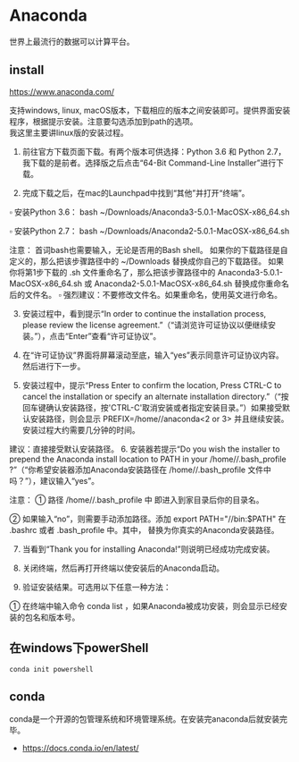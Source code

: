 # Anaconda
世界上最流行的数据可以计算平台。
## install
<https://www.anaconda.com/>

支持windows, linux, macOS版本，下载相应的版本之间安装即可。提供界面安装程序，根据提示安装。注意要勾选添加到path的选项。  
我这里主要讲linux版的安装过程。


1. 前往官方下载页面下载。有两个版本可供选择：Python 3.6 和 Python 2.7，我下载的是前者。选择版之后点击“64-Bit Command-Line Installer”进行下载。

2. 完成下载之后，在mac的Launchpad中找到“其他”并打开“终端”。

▫ 安装Python 3.6： bash ~/Downloads/Anaconda3-5.0.1-MacOSX-x86_64.sh

▫ 安装Python 2.7： bash ~/Downloads/Anaconda2-5.0.1-MacOSX-x86_64.sh

注意：
首词bash也需要输入，无论是否用的Bash shell。
如果你的下载路径是自定义的，那么把该步骤路径中的 ~/Downloads 替换成你自己的下载路径。
如果你将第1步下载的 .sh 文件重命名了，那么把该步骤路径中的 Anaconda3-5.0.1-MacOSX-x86_64.sh 或 Anaconda2-5.0.1-MacOSX-x86_64.sh 替换成你重命名后的文件名。
▫ 强烈建议：不要修改文件名。如果重命名，使用英文进行命名。

3. 安装过程中，看到提示“In order to continue the installation process, please review the license agreement.”（“请浏览许可证协议以便继续安装。”），点击“Enter”查看“许可证协议”。

4. 在“许可证协议”界面将屏幕滚动至底，输入“yes”表示同意许可证协议内容。然后进行下一步。

5. 安装过程中，提示“Press Enter to confirm the location, Press CTRL-C to cancel the installation or specify an alternate installation directory.”（“按回车键确认安装路径，按'CTRL-C'取消安装或者指定安装目录。”）如果接受默认安装路径，则会显示 PREFIX=/home/<user>/anaconda<2 or 3> 并且继续安装。安装过程大约需要几分钟的时间。

建议：直接接受默认安装路径。
6. 安装器若提示“Do you wish the installer to prepend the Anaconda install location to PATH in your /home/<user>/.bash_profile ?”（“你希望安装器添加Anaconda安装路径在 /home/<user>/.bash_profile 文件中吗？”），建议输入“yes”。

注意：
① 路径 /home/<user>/.bash_profile 中 <user> 即进入到家目录后你的目录名。

② 如果输入“no”，则需要手动添加路径。添加 export PATH="/<path to anaconda>/bin:$PATH" 在 .bashrc 或者 .bash_profile 中。其中， <path to anaconda> 替换为你真实的Anaconda安装路径。

7. 当看到“Thank you for installing Anaconda!”则说明已经成功完成安装。

8. 关闭终端，然后再打开终端以使安装后的Anaconda启动。

9. 验证安装结果。可选用以下任意一种方法：

① 在终端中输入命令 conda list ，如果Anaconda被成功安装，则会显示已经安装的包名和版本号。

## 在windows下powerShell
```
conda init powershell
```

## conda
conda是一个开源的包管理系统和环境管理系统。在安装完anaconda后就安装完毕。  

+  https://docs.conda.io/en/latest/

